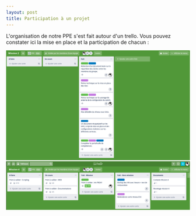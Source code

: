 ```yaml
---
layout: post
title: Participation à un projet
---
```


L'organisation de notre PPE s'est fait autour d'un trello. Vous pouvez constater ici la mise en place et la participation de chacun :

![image1](https://github.com/t-benedet/blog/blob/gh-pages/pictures/TRELLO/TRELLO%202.png)
![image2](https://github.com/t-benedet/blog/blob/gh-pages/pictures/TRELLO/TRELLO%20PPE.png)
